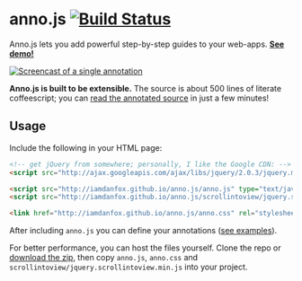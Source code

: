 anno.js [![Build Status](https://travis-ci.org/iamdanfox/anno.js.png?branch=master)](https://travis-ci.org/iamdanfox/anno.js)
=======

Anno.js lets you add powerful step-by-step guides to your web-apps. **[See demo!][1]**

[![Screencast of a single annotation](screencast.gif)](http://iamdanfox.github.io/anno.js/)

**Anno.js is built to be extensible.** The source is about 500 lines of literate coffeescript; you can [read the annotated source][3] in just a few minutes!

Usage
-----

Include the following in your HTML page:

```html
<!-- get jQuery from somewhere; personally, I like the Google CDN: -->
<script src="http://ajax.googleapis.com/ajax/libs/jquery/2.0.3/jquery.min.js"></script>
```
```html
<script src="http://iamdanfox.github.io/anno.js/anno.js" type="text/javascript"></script>
<script src="http://iamdanfox.github.io/anno.js/scrollintoview/jquery.scrollintoview.min.js" type="text/javascript"></script>

<link href="http://iamdanfox.github.io/anno.js/anno.css" rel="stylesheet" type="text/css" />
```

After including `anno.js` you can define your annotations ([see examples][1]).

For better performance, you can host the files yourself. Clone the repo or [download the zip][2], then copy `anno.js`, `anno.css` and `scrollintoview/jquery.scrollintoview.min.js` into your project.


[1]: http://iamdanfox.github.io/anno.js/
[2]: https://github.com/iamdanfox/anno.js/archive/gh-pages.zip
[3]: http://iamdanfox.github.io/anno.js/docco/anno.html
